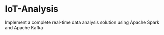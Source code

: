 # IoT-Analysis
Implement a complete real-time data analysis solution using Apache Spark and Apache Kafka
